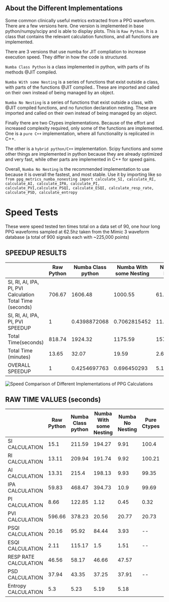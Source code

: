 ## About the Different Implementations

Some common clinically useful metrics extracted from a PPG waveform.
There are a few versions here. One version is implemented in base python/numpy/scipy and is able to display plots. This is `Raw Python`. It is a class that contains the relevant calculation functions, and all functions are implemented.

There are 3 versions that use numba for JIT compliation to increase execution speed. They differ in how the code is structured. 

`Numba Class Python` is a class implemented in python, with parts of its methods @JIT compiled.

`Numba With some Nesting` is a series of functions that exist outside a class, with parts of the functions @JIT compiled.. These are imported and called on their own instead of being managed by an object.

`Numba No Nesting` is a series of functions that exist outside a class, with @JIT compiled functions, and no function declaration nesting. These are imported and called on their own instead of being managed by an object.

Finally there are two Ctypes implementations. Because of the effort and increased complexity required, only some of the functions are implemented. 
One is a `pure C++` implementation, where all functionality is replicated in C++.

The other is a `hybrid python/C++` implementation. Scipy functions and some other things are implemented in python because they are already optimized and very fast, while other parts are implemented in C++ for speed gains.

Overall, `Numba No Nesting` is the recommended implementation to use because it is overall the fastest, and most stable.
Use it by importing like so `from ppg_metrics_numba_nonesting import calculate_SI, calculate_RI, calculate_AI, calculate_IPA, calculate_PI, calculate_PVI,calculate_PSQI, calculate_ESQI, calculate_resp_rate, calculate_PSD, calculate_entropy`

# Speed Tests

These were speed tested ten times total on a data set of 90, one hour long PPG waveforms sampled at 62.5hz taken from the Mimic 3 waveform database (a total of 900 signals each with ~225,000 points)

## SPEEDUP RESULTS
| |Raw Python |Numba Class python |Numba With some Nesting |Numba No Nesting |Pure Ctypes |Ctypes/Python Hybrid 
| --- |	--- |	--- |	--- |	--- |	--- |	--- |
|SI, RI, AI, IPA, PI, PVI Calculation Total Time (seconds)|	706.67|	1606.48|	1000.55|	61.88|	420.7|	65.92|
|SI, RI, AI, IPA, PI, PVI SPEEDUP|	1|	0.4398872068|	0.7062815452|	11.42000646|	1.679748039|	10.72011529|
|Total Time(seconds)|	818.74|	1924.32	|1175.59	|157.98 | --| --|		
|Total Time (minutes)|	13.65|	32.07|	19.59|	2.63| --| --|		
|OVERALL SPEEDUP|	1|	0.4254697763|	0.696450293|	5.182554754		| -- | --|

![Speed Comparison of Different Implementations of PPG Calculations](https://github.com/daleblarie/PPG_Waveform_Analysis/assets/33942693/9369d4f4-2ae7-4981-a12c-01fa43c9913c)


## RAW TIME VALUES (seconds)		


| |Raw Python |Numba Class python |Numba With some Nesting |Numba No Nesting |Pure Ctypes |Ctypes/Python Hybrid 
| --- |	--- |	--- |	--- |	--- |	--- |	--- |
|SI CALCULATION|	15.1	|211.59|	194.27|	9.91|	100.4|	9.34|
|RI CALCULATION|	13.11	|209.94|	191.74|	9.92|	100.21|	9.36|
|AI CALCULATION|	13.31	|215.4|	198.13|	9.93|	99.35|	16.15|
|IPA CALCULATION|	59.83|	468.47|	394.73|	10.9|	99.69|	10|
|PI CALCULATION|	8.66|	122.85|	1.12|	0.45|	0.32|	0.33|
|PVI CALCULATION|	596.66|	378.23|	20.56|	20.77|	20.73|	20.74|
|PSQI CALCULATION|	20.16|	95.92|	84.44|	3.93| -- | --|		
|ESQI CALCULATION|	2.11	|115.17|	1.5	|1.51| --| --|		
|RESP RATE CALCULATION|	46.56|	58.17|	46.66|	47.57|		
|PSD CALCULATION|	37.94|	43.35|	37.25|	37.91| --| --|		
|Entropy CALCULATION|	5.3	|5.23	|5.19	|5.18|	

